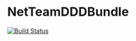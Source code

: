 NetTeamDDDBundle
================

[![Build Status](https://travis-ci.org/NetTeam/DDDBundle.png?branch=master)](https://travis-ci.org/NetTeam/DDDBundle)
